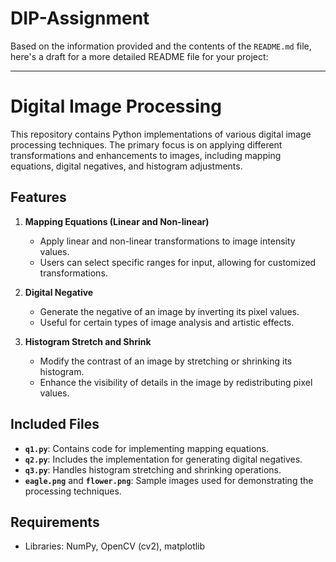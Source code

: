 # DIP-Assignment
Based on the information provided and the contents of the `README.md` file, here's a draft for a more detailed README file for your project:

---

# Digital Image Processing

This repository contains Python implementations of various digital image processing techniques. The primary focus is on applying different transformations and enhancements to images, including mapping equations, digital negatives, and histogram adjustments.

## Features

1. **Mapping Equations (Linear and Non-linear)**
   - Apply linear and non-linear transformations to image intensity values.
   - Users can select specific ranges for input, allowing for customized transformations.

2. **Digital Negative**
   - Generate the negative of an image by inverting its pixel values.
   - Useful for certain types of image analysis and artistic effects.

3. **Histogram Stretch and Shrink**
   - Modify the contrast of an image by stretching or shrinking its histogram.
   - Enhance the visibility of details in the image by redistributing pixel values.

## Included Files

- **`q1.py`**: Contains code for implementing mapping equations.
- **`q2.py`**: Includes the implementation for generating digital negatives.
- **`q3.py`**: Handles histogram stretching and shrinking operations.
- **`eagle.png`** and **`flower.png`**: Sample images used for demonstrating the processing techniques.

## Requirements
- Libraries: NumPy, OpenCV (cv2), matplotlib

